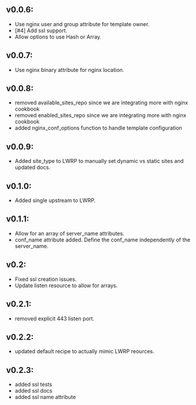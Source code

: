## v0.0.6:

* Use nginx user and group attribute for template owner.
* [#4] Add ssl support.
* Allow options to use Hash or Array.

## v0.0.7:

* Use nginx binary attribute for nginx location.

## v0.0.8:

* removed available_sites_repo since we are integrating more with nginx cookbook
* removed enabled_sites_repo since we are integrating more with nginx cookbook
* added nginx_conf_options function to handle template configuration

## v0.0.9:

* Added site_type to LWRP to manually set dynamic vs static sites and updated docs.

## v0.1.0:

* Added single upstream to LWRP.

## v0.1.1:

* Allow for an array of server_name attributes.
* conf_name attribute added.  Define the conf_name independently of the server_name.

## v0.2:

* Fixed ssl creation issues.
* Update listen resource to allow for arrays.

## v0.2.1:

* removed explicit 443 listen port.

## v0.2.2:

* updated default recipe to actually mimic LWRP reources.

## v0.2.3:

* added ssl tests
* added ssl docs
* added ssl name attribute